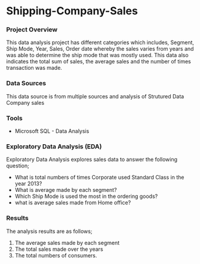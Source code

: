 # Shipping-Company-Sales

### Project Overview

This data analysis project has different categories which includes, Segment, Ship Mode, Year, Sales, Order date whereby the sales varies from years and was able to determine the ship mode that was mostly used. This data also indicates the total sum of sales, the average sales and the number of times transaction was made. 

### Data Sources

This data source is from multiple sources and analysis of Strutured Data Company sales

### Tools

- Microsoft SQL - Data Analysis

### Exploratory Data Analysis (EDA)

Exploratory Data Analysis explores sales data to answer the following question;

- What is total numbers of times Corporate used Standard Class in the year 2013?
- What is average made by each segment?
- Which Ship Mode is used the most in the ordering goods?
- what is average sales made from Home office?

### Results

The analysis results are as follows;
1. The average sales made by each segment
2. The total sales made over the years
3. The total numbers of consumers.
